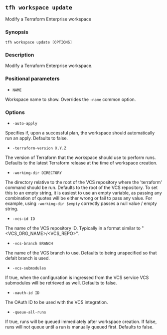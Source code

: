 ## `tfh workspace update`

Modify a Terraform Enterprise workspace

### Synopsis

    tfh workspace update [OPTIONS]

### Description

Modify a Terraform Enterprise workspace.

### Positional parameters

* `NAME`

Workspace name to show. Overrides the `-name` common option.

### Options

* `-auto-apply`

Specifies if, upon a successful plan, the workspace should automatically run an apply. Defaults to false.

* `-terraform-version X.Y.Z`

The version of Terraform that the workspace should use to perform runs. Defaults to the latest Terraform release at the time of workspace creation.

* `-working-dir DIRECTORY`

The directory relative to the root of the VCS repository where the 'terraform' command should be run. Defaults to the root of the VCS repository. To set this to an empty string, it is easiest to use an empty variable, as passing any combination of quotes will be either wrong or fail to pass any value. For example, using `-working-dir $empty` correctly passes a null value / empty string.

* `-vcs-id ID`

The name of the VCS repository ID. Typically in a format similar to "<VCS_ORG_NAME>/<VCS_REPO>".

* `-vcs-branch BRANCH`

The name of the VCS branch to use. Defaults to being unspecified so that defalt branch is used.

* `-vcs-submodules`

If true, when the configuration is ingressed from the VCS service VCS submodules will be retrieved as well.  Defaults to false.

* `-oauth-id ID`

The OAuth ID to be used with the VCS integration.

* `-queue-all-runs`

If true, runs will be queued immediately after workspace creation. If false, runs will not queue until a run is manually queued first. Defaults to false.

